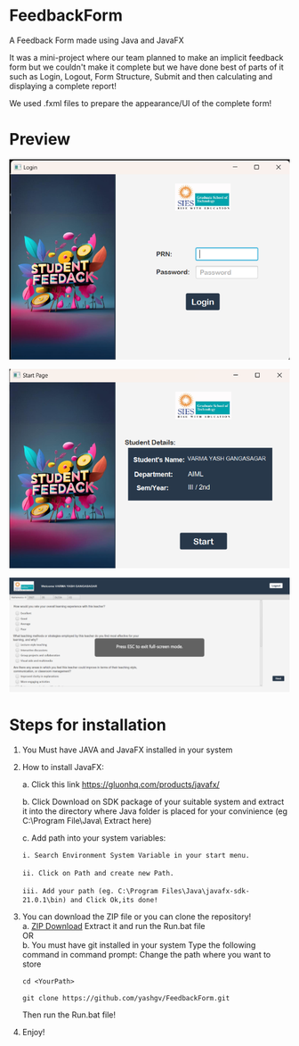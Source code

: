 # FeedbackForm
A Feedback Form made using Java and JavaFX

It was a mini-project where our team planned to make an implicit feedback form but we couldn't make it complete but we have done best of parts of it such as Login, Logout, Form Structure, Submit and then calculating and displaying a complete report!

We used .fxml files to prepare the appearance/UI of the complete form!

# Preview

![Alt text](image.png)

![Alt text](image-1.png)

![Alt text](image-2.png)

# Steps for installation
1.  You Must have JAVA and JavaFX installed in your system
2.  How to install JavaFX:

      a. Click this link https://gluonhq.com/products/javafx/

      b. Click Download on SDK package of your suitable system and extract it into the directory where Java folder is placed for your convinience (eg C:\Program File\Java\   Extract here)

      c. Add path into your system variables:

        i. Search Environment System Variable in your start menu.

        ii. Click on Path and create new Path.

        iii. Add your path (eg. C:\Program Files\Java\javafx-sdk-21.0.1\bin) and Click Ok,its done!
3.  You can download the ZIP file or you can clone the repository!
    <br>
  a. <a href="https://github.com/yashgv/FeedbackForm">ZIP Download</a> 
     Extract it and run the Run.bat file
    <br>
                OR
    <br>
  b. You must have git installed in your system
    Type the following command in command prompt:
    Change the path where you want to store
    
    ```
    cd <YourPath>
    ```
    ```
    git clone https://github.com/yashgv/FeedbackForm.git
    ```
    Then run the Run.bat file!
4. Enjoy!
